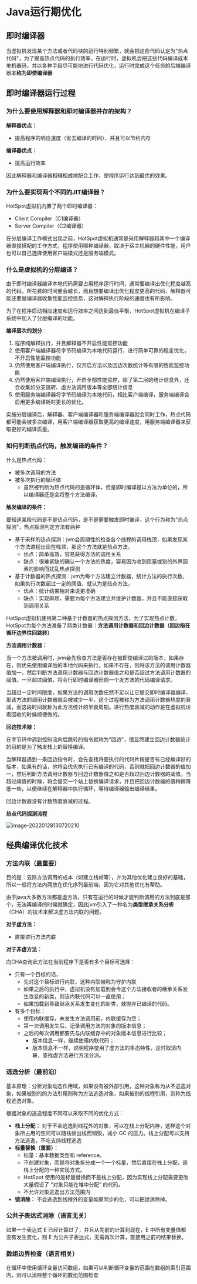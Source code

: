# Java运行期优化

## 即时编译器

当虚拟机发现某个方法或者代码块的运行特别频繁，就会把这些代码认定为"热点代码"，为了提高热点代码的执行效率，在运行时，虚拟机会把这些代码编译成本地机器码，并以各种手段尽可能地进行代码优化，运行时完成这个任务的后端编译器本**称为即使编译器**

## 即时编译器运行过程

### 为什么要使用解释器和即时编译器并存的架构？

**解释器优点：**

* 提高程序的响应速度（省去编译的时间），并且可以节约内存

**编译器优点：**

* 提高运行效率

因此解释器和编译器相辅相成地配合工作，使程序运行达到最优的效果。

### 为什么要实现两个不同的JIT编译器？

HotSpot虚拟机内置了两个即时编译器：

* Client Compiler（C1编译器）
* Server Compiler（C2编译器）

在分层编译工作模式出现之前，HotSpot虚拟机通常是采用解释器和其中一个编译器直接搭配的工作方式，程序使用哪种编译器，取决于宿主机器的硬件性能，用户也可以自己选择使用客户端模式还是服务端模式。

### 什么是虚拟机的分层编译？

由于即时编译器编译本地代码需要占用程序运行时间，通常要编译出优化程度越高的代码，所花费的时间便会越长，而且想要编译出优化程度更高的代码，解释器可能还要替编译器收集性能监控信息，这对解释执行阶段的速度也有所影响。

为了在程序启动相应速度和运行效率之间达到最佳平衡，HotSpot虚拟机在编译子系统中加入了分层编译的功能。

**编译层次的划分**：

1. 程序纯解释执行，并且解释器不开启性能监控功能
2. 使用客户端编译器将字节码编译为本地代码运行，进行简单可靠的稳定优化，不开启性能监控功能
3. 仍然使用客户端编译执行，仅开启方法以及回边次数统计等有限的性能监控功能
4. 仍然使用客户端编译执行，开启全部性能监控，除了第二层的统计信息外，还会收集如分支跳转、虚方法调用版本等全部统计信息
5. 使用服务端编译器将字节码编译为本地代码，相比客户端编译，服务端编译会启用更多编译耗时更长的优化。

实施分层编译后，解释器、客户端编译器和服务端编译器就会同时工作，热点代码都可能会被多次编译，用客户端编译器获取更高的编译速度，用服务端编译器来获取更好的编译质量。

### 如何判断热点代码，触发编译的条件？

什么是热点代码：

* 被多次调用的方法
* 被多次执行的循环体
  * 虽然被判断为热点代码的是循环体，但是即时编译是以方法为单位的，所以编译器还是会将整个方法编译。

**触发编译的条件：**

要知道某段代码是不是热点代码，是不是需要触发即时编译，这个行为称为"热点探测"，热点探测判定方法有两种

* 基于采样的热点探测：jvm会周期性的检查各个线程的调用栈顶，如果发现某个方法进程出现在栈顶，那这个方法就是热点方法。
  * 优点：简单高效，容易获得方法的调用关系
  * 缺点：很难紧缺的确认一个方法的热度，容易因为收到阻塞或别的外界因素的影响而扰乱热点探测
* 基于计数器的热点探测：jvm为每个方法建立计数器，统计方法的执行次数，如果执行次数超过一定的阈值，就认为是热点方法，
  * 优点：统计结果相对来说更准确
  * 缺点：实现麻烦，需要为每个方法建立并维护计数器，并且不能直接获取到调用关系

HotSpot虚拟机使用第二种基于计数器的热点探测方法，为了实现热点计数，HotSpot为每个方法准备了两类计数器：**方法调用计数器和回边计数器（回边指在循环边界往回跳转）**

**方法调用计数器：**

当一个方法被调用时，jvm会先检查方法是否存在被即使编译过的版本，如果存在，则优先使用编译后的本地代码来执行。如果不存在，则将该方法的调用计数器值加一，然后判断方法调用计数器与回边计数器值之和是否超过方法调用计数器的阈值。一旦超过阈值，将会行即时编译器田炯一个发方法的代码编译请求。

当超过一定时间限度，如果方法的调用次数任然不足以让它提交即时编译器编译，那该方法的调用计数器就会被减少一半，这个过程被称为方法调用计数器热度的衰减，而这段时间就称为此方法统计的半衰周期。进行热度衰减的动作是在虚拟机垃圾回收的时候顺便做的。

**回边技术器：**

在字节码中遇到控制流向后跳转的指令就称为"回边"，很显然建立回边计数器统计的目的是为了触发栈上的替换编译。

当解释器遇到一条回边指令时，会先查找将要执行的代码片段是否有已经编译好的版本，如果有的话，他将会优先执行已有编译的代码，否则就把回边计数器的值加一，然后判断方法调用计数器与回边计数器值之和是否超过回边计数器的阈值。当超过阈值的时候，将会提交一个站上替换编译请求，并且把回边计数器的值稍微降低一些，以便继续在解释器中执行循环，等待编译器输出编译结果。

回边计数器没有计数热度衰减的过程。

**热点代码探测流程**

![image-20220128130720210](C:\Users\lfl\AppData\Roaming\Typora\typora-user-images\image-20220128130720210.png)

## 经典编译优化技术

### 方法内联（最重要）

目的是：去除方法调用的成本（如建立栈帧等），并为其他优化建立良好的基础，所以一般将方法内两放在优化序列最前端，因为它对其他优化有帮助。

由于java大多数方法都是虚方法，只有在运行的时候才能判断调用的方法到底是那个，无法再编译的时候就确定，因此jvm引入了一种名为**类型继承关系分析**（CHA）的技术来解决虚方法内联的问题。

**对于虚方法：**

* 直接进行方法内联

**对于非虚方法：**

向CHA查询此方法在当前程序下是否有多个目标可选择：

* 只有一个目标的话，
  * 先对这个目标进行内联，这种内联被称为守护内联
  * 如果之后的执行中，虚拟机没有加载到会令这个方法接收者的继承关系发生改变的新类，则该内联代码可以一直使用；
  * 如果加载到导致继承关系发生变化的新类，就抛弃已编译的代码。
* 有多个目标：
  * 使用内联缓存，未发生方法调用前，内联缓存为空；
  * 第一次调用发生后，记录调用方法的对象的版本信息；
  * 之后的每次调用都要先与内联缓存中的对象版本信息进行比较；
    - 版本信息一样，继续使用内联代码；
    - 版本信息不一样，说明程序使用了虚方法的多态特性，这时取消内联，查找虚方法进行方法分派。

### 逃逸分析（最前沿）

基本原理：分析对象动态作用域，如果没有被外部引用，这种对象称为从不逃逸对象，如果被别的的方法引用则称为方法逃逸对象，如果被别的线程引用，则称为线程逃逸对象。

根据对象的逃逸程度不同可以采取不同的优化方式：

- **栈上分配：** 对于不会逃逸到线程外的对象，可以在栈上分配内存，这样这个对象所占用的空间可以随栈帧出栈而销毁，减小 GC 的压力。栈上分配可以支持方法逃逸，不吃支持线程逃逸
- **标量替换（重要）：**
  - 标量：基本数据类型和 reference。
  - 不创建对象，而是将对象拆分成一个一个标量，然后直接在栈上分配，是栈上分配的一种实现方式。
  - HotSpot 使用的是标量替换而不是栈上分配，因为实现栈上分配需要更改大量假设了 “对象只能在堆中分配” 的代码。
  - 不允许对象逃逸出方法范围内
- **锁消除：** 不会逃逸到线程外的变量如果同步的化，可以把锁消除掉。

### 公共子表达式消除（语言无关）

如果一个表达式 E 已经计算过了，并且从先前的计算到现在，E 中所有变量值都没有发生变化，则 E 为公共子表达式，无需再次计算，直接用之前的结果替换。

### 数组边界检查（语言相关）

在循环中使用循环变量访问数组，如果可以判断循环变量的范围在数组的索引范围内，则可以消除整个循环的数组范围检查

